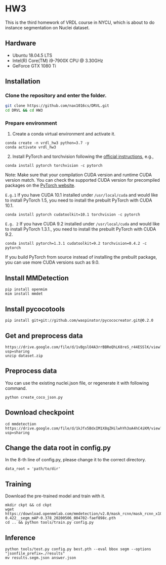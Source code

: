 # HW3
This is the third homework of VRDL course in NYCU, which is about to do instance segmentation on Nuclei dataset.

## Hardware

- Ubuntu 18.04.5 LTS
- Intel(R) Core(TM) i9-7900X CPU @ 3.30GHz
- GeForce GTX 1080 Ti


## Installation

### Clone the repository and enter the folder.
```sh
git clone https://github.com/nax1016cs/DRVL.git
cd DRVL && cd HW3
```
### Prepare environment
1. Create a conda virtual environment and activate it.
```
conda create -n vrdl_hw3 python=3.7 -y
conda activate vrdl_hw3
```
2. Install PyTorch and torchvision following the [official instructions](https://pytorch.org/), e.g.,
```
conda install pytorch torchvision -c pytorch
```
Note: Make sure that your compilation CUDA version and runtime CUDA version match. You can check the supported CUDA version for precompiled packages on the [PyTorch website](https://pytorch.org/).

`E.g.1` If you have CUDA 10.1 installed under `/usr/local/cuda` and would like to install PyTorch 1.5, you need to install the prebuilt PyTorch with CUDA 10.1.
```
conda install pytorch cudatoolkit=10.1 torchvision -c pytorch
```
`E.g. 2` If you have CUDA 9.2 installed under `/usr/local/cuda` and would like to install PyTorch 1.3.1., you need to install the prebuilt PyTorch with CUDA 9.2.
```
conda install pytorch=1.3.1 cudatoolkit=9.2 torchvision=0.4.2 -c pytorch
```
If you build PyTorch from source instead of installing the prebuilt package, you can use more CUDA versions such as 9.0.

## Install MMDetection
```
pip install openmim
mim install mmdet
```

## Install pycocotools
```
pip install git+git://github.com/waspinator/pycococreator.git@0.2.0
```

## Get and preprocess data
```
https://drive.google.com/file/d/1vBgslO4A3rrBBReQhLK8reS_r44ESSlK/view?usp=sharing
unzip dataset.zip
```

## Preprocess data
You can use the existing nuclei.json file, or regenerate it with following command.
```
python create_coco_json.py
```
## Download checkpoint
```
cd mmdetection
https://drive.google.com/file/d/1kJfx5BdxIM1X8qZHilwhYh3oA4hC4iKM/view?usp=sharing
```
## Change the data root in config.py
In the 8-th line of config.py, please change it to the correct directory.
```
data_root = 'path/to/dir'
```

## Training
Download the pre-trained model and train with it.
```
mkdir ckpt && cd ckpt
wget https://download.openmmlab.com/mmdetection/v2.0/mask_rcnn/mask_rcnn_x101_32x4d_fpn_2x_coco/mask_rcnn_x101_32x4d_fpn_2x_coco_bbox_mAP-0.422__segm_mAP-0.378_20200506_004702-faef898c.pth
cd .. && python tools/train.py config.py
```


## Inference
```
python tools/test.py config.py best.pth --eval bbox segm --options "jsonfile_prefix=./results"
mv results.segm.json answer.json
```
